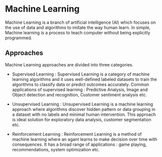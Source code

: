# Machine Learning
Machine Learning is a branch of artificial intelligence (AI) which focuses on the use of data and algorithms to imitate the way human learn. In simple, Machine learning is a process to teach computer without being explicitly programmed.

## Approaches
Machine Learning approaches are divided into three categories. 
- Supervised Learning : Supervised Learning is a category of machine learning algorithms and it uses well-defined labeled datasets to train the algorithms to classify data or predict outcomes accurately. Common applications of supervised learning : Predictive Analysis, Image and Object detection and recognition, Customer sentiment analysis etc.

- Unsupervised Learning : Unsupervised Learning is a machine learning approach where algorithms discover hidden pattern or data grouping in a dataset with no labels and minimal human intervention. This approach is ideal solution for exploratory data analysis, customer segmentation etc. 

- Reinforcement Learning : Reinforcement Learning is a method of machine learning where an agant learns to make decision over time with consequences. It has a broad range of applications : game playing, recommendations, system optimization etc. 
